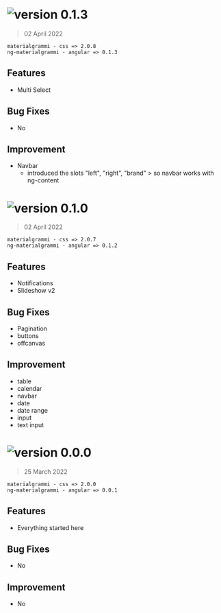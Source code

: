 # ![version 0.1.3](https://img.shields.io/badge/version-1.3-green)
> 02 April 2022

```
materialgrammi - css => 2.0.8
ng-materialgrammi - angular => 0.1.3
```
## Features
- Multi Select

## Bug Fixes
- No

## Improvement
- Navbar
    - introduced the slots "left", "right", "brand" > so navbar works with ng-content

# ![version 0.1.0](https://img.shields.io/badge/version-1.1-green)
> 02 April 2022

```
materialgrammi - css => 2.0.7
ng-materialgrammi - angular => 0.1.2
```
## Features
- Notifications
- Slideshow v2

## Bug Fixes
- Pagination
- buttons
- offcanvas

## Improvement
- table
- calendar
- navbar
- date
- date range
- input
- text input



# ![version 0.0.0](https://img.shields.io/badge/version-1.0-green)
> 25 March 2022

```
materialgrammi - css => 2.0.0
ng-materialgrammi - angular => 0.0.1
```
## Features
- Everything started here
## Bug Fixes
- No
## Improvement
- No
